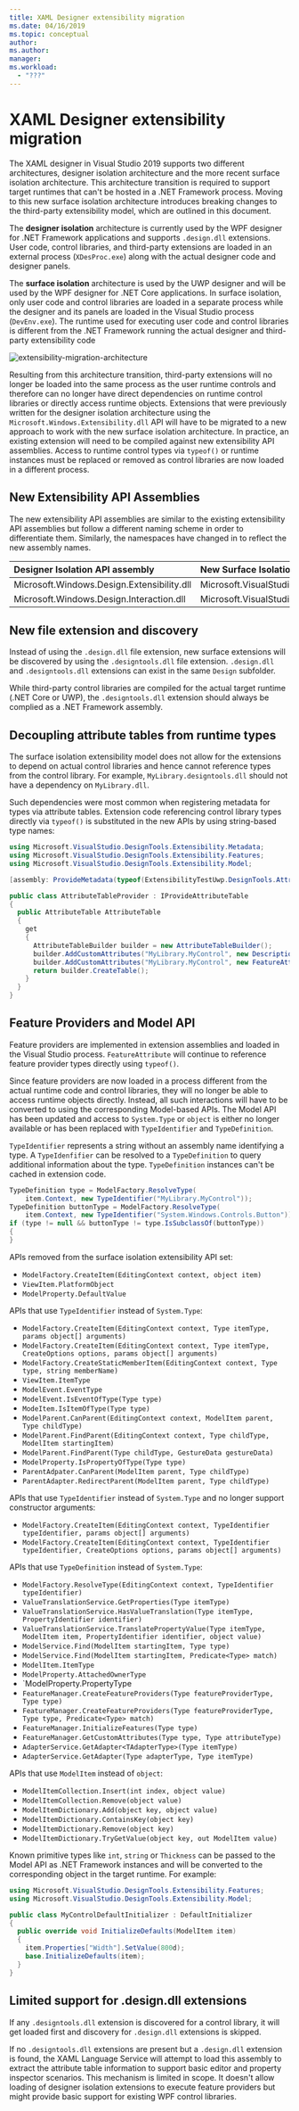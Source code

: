 ```yaml
---
title: XAML Designer extensibility migration
ms.date: 04/16/2019
ms.topic: conceptual
author: 
ms.author: 
manager: 
ms.workload:
  - "???"
---
```


# XAML Designer extensibility migration

The XAML designer in Visual Studio 2019 supports two different architectures, designer isolation architecture and the more recent surface isolation architecture. This architecture transition is required to support target runtimes that can't be hosted in a .NET Framework process. Moving to this new surface isolation architecture introduces breaking changes to the third-party extensibility model, which are outlined in this document.

The **designer isolation** architecture is currently used by the WPF designer for .NET Framework applications and supports `.design.dll` extensions. User code, control libraries, and third-party extensions are loaded in an external process (`XDesProc.exe`) along with the actual designer code and designer panels.

The **surface isolation** architecture is used by the UWP designer and will be used by the WPF designer for .NET Core applications. In surface isolation, only user code and control libraries are loaded in a separate process while the designer and its panels are loaded in the Visual Studio process (`DevEnv.exe`). The runtime used for executing user code and control libraries is different from the .NET Framework running the actual designer and third-party extensibility code

![extensibility-migration-architecture](media/xaml-designer-extensibility-migration-architecture.png)

Resulting from this architecture transition, third-party extensions will no longer be loaded into the same process as the user runtime controls and therefore can no longer have direct dependencies on runtime control libraries or directly access runtime objects. Extensions that were previously written for the designer isolation architecture using the `Microsoft.Windows.Extensibility.dll` API will have to be migrated to a new approach to work with the new surface isolation architecture. In practice, an existing extension will need to be compiled against new extensibility API assemblies. Access to runtime control types via `typeof()` or runtime instances must be replaced or removed as control libraries are now loaded in a different process.

## New Extensibility API Assemblies

The new extensibility API assemblies are similar to the existing extensibility API assemblies but follow a different naming scheme in order to differentiate them. Similarly, the namespaces have changed in to reflect the new assembly names.

| Designer Isolation API assembly            | New Surface Isolation API assembly                   |
|:------------------------------------------ |:---------------------------------------------------- |
| Microsoft.Windows.Design.Extensibility.dll | Microsoft.VisualStudio.DesignTools.Extensibility.dll |
| Microsoft.Windows.Design.Interaction.dll   | Microsoft.VisualStudio.DesignTools.Interaction.dll   |

## New file extension and discovery

Instead of using the `.design.dll` file extension, new surface extensions will be discovered by using the `.designtools.dll` file extension. `.design.dll` and `.designtools.dll` extensions can exist in the same `Design` subfolder.

While third-party control libraries are compiled for the actual target runtime (.NET Core or UWP), the `.designtools.dll` extension should always be complied as a .NET Framework assembly.

## Decoupling attribute tables from runtime types

The surface isolation extensibility model does not allow for the extensions to depend on actual control libraries and hence cannot reference types from the control library. For example, `MyLibrary.designtools.dll` should not have a dependency on `MyLibrary.dll`.

Such dependencies were most common when registering metadata for types via attribute tables. Extension code referencing control library types directly via `typeof()` is substituted in the new APIs by using string-based type names:

```csharp
using Microsoft.VisualStudio.DesignTools.Extensibility.Metadata;
using Microsoft.VisualStudio.DesignTools.Extensibility.Features;
using Microsoft.VisualStudio.DesignTools.Extensibility.Model;

[assembly: ProvideMetadata(typeof(ExtensibilityTestUwp.DesignTools.AttributeTableProvider))]

public class AttributeTableProvider : IProvideAttributeTable
{
  public AttributeTable AttributeTable
  {
    get
    {
      AttributeTableBuilder builder = new AttributeTableBuilder();
      builder.AddCustomAttributes("MyLibrary.MyControl", new DescriptionAttribute(Strings.Description);
      builder.AddCustomAttributes("MyLibrary.MyControl", new FeatureAttribute(typeof(MyControlDefaultInitializer));
      return builder.CreateTable();
    }
  }
}
```

## Feature Providers and Model API

Feature providers are implemented in extension assemblies and loaded in the Visual Studio process. `FeatureAttribute` will continue to reference feature provider types directly using `typeof()`.

Since feature providers are now loaded in a process different from the actual runtime code and control libraries, they will no longer be able to access runtime objects directly. Instead, all such interactions will have to be converted to using the corresponding Model-based APIs. The Model API has been updated and access to `System.Type` or `object` is either no longer available or has been replaced with `TypeIdentifier` and `TypeDefinition`. 

`TypeIdentifier` represents a string without an assembly name identifying a type. A `TypeIdenfifier` can be resolved to a `TypeDefinition` to query additional information about the type. `TypeDefinition` instances can't be cached in extension code.

```csharp
TypeDefinition type = ModelFactory.ResolveType(
    item.Context, new TypeIdentifier("MyLibrary.MyControl"));
TypeDefinition buttonType = ModelFactory.ResolveType(
    item.Context, new TypeIdentifier("System.Windows.Controls.Button"));
if (type != null && buttonType != type.IsSubclassOf(buttonType))
{
}
```

APIs removed from the surface isolation extensibility API set:

* `ModelFactory.CreateItem(EditingContext context, object item)`
* `ViewItem.PlatformObject`
* `ModelProperty.DefaultValue`

APIs that use `TypeIdentifier` instead of `System.Type`:

* `ModelFactory.CreateItem(EditingContext context, Type itemType, params object[] arguments)`
* `ModelFactory.CreateItem(EditingContext context, Type itemType, CreateOptions options, params object[] arguments)`
* `ModelFactory.CreateStaticMemberItem(EditingContext context, Type type, string memberName)`
* `ViewItem.ItemType`
* `ModelEvent.EventType`
* `ModelEvent.IsEventOfType(Type type)`
* `ModeItem.IsItemOfType(Type type)`
* `ModelParent.CanParent(EditingContext context, ModelItem parent, Type childType)`
* `ModelParent.FindParent(EditingContext context, Type childType, ModelItem startingItem)`
* `ModelParent.FindParent(Type childType, GestureData gestureData)`
* `ModelProperty.IsPropertyOfType(Type type)`
* `ParentAdpater.CanParent(ModelItem parent, Type childType)`
* `ParentAdapter.RedirectParent(ModelItem parent, Type childType)`

APIs that use `TypeIdentifier` instead of `System.Type` and no longer support constructor arguments:

* `ModelFactory.CreateItem(EditingContext context, TypeIdentifier typeIdentifier, params object[] arguments)`
* `ModelFactory.CreateItem(EditingContext context, TypeIdentifier typeIdentifier, CreateOptions options, params object[] arguments)`

APIs that use `TypeDefinition` instead of `System.Type`:

* `ModelFactory.ResolveType(EditingContext context, TypeIdentifier typeIdentifier)`
* `ValueTranslationService.GetProperties(Type itemType)`
* `ValueTranslationService.HasValueTranslation(Type itemType, PropertyIdentifier identifier)`
* `ValueTranslationService.TranslatePropertyValue(Type itemType, ModelItem item, PropertyIdentifier identifier, object value)`
* `ModelService.Find(ModelItem startingItem, Type type)`
* `ModelService.Find(ModelItem startingItem, Predicate<Type> match)`
* `ModelItem.ItemType`
* `ModelProperty.AttachedOwnerType`
* `ModelProperty.PropertyType
* `FeatureManager.CreateFeatureProviders(Type featureProviderType, Type type)`
* `FeatureManager.CreateFeatureProviders(Type featureProviderType, Type type, Predicate<Type> match)`
* `FeatureManager.InitializeFeatures(Type type)`
* `FeatureManager.GetCustomAttributes(Type type, Type attributeType)`
* `AdapterService.GetAdapter<TAdapterType>(Type itemType)`
* `AdapterService.GetAdapter(Type adapterType, Type itemType)`

APIs that use `ModelItem` instead of `object`:

* `ModelItemCollection.Insert(int index, object value)`
* `ModelItemCollection.Remove(object value)`
* `ModelItemDictionary.Add(object key, object value)`
* `ModelItemDictionary.ContainsKey(object key)`
* `ModelItemDictionary.Remove(object key)`
* `ModelItemDictionary.TryGetValue(object key, out ModelItem value)`

Known primitive types like `int`, `string` or `Thickness` can be passed to the Model API as .NET Framework instances and will be converted to the corresponding object in the target runtime. For example:

```csharp
using Microsoft.VisualStudio.DesignTools.Extensibility.Features;
using Microsoft.VisualStudio.DesignTools.Extensibility.Model;

public class MyControlDefaultInitializer : DefaultInitializer
{
  public override void InitializeDefaults(ModelItem item)
  { 
    item.Properties["Width"].SetValue(800d);
    base.InitializeDefaults(item);
  }
}
```

## Limited support for .design.dll extensions

If any `.designtools.dll` extension is discovered for a control library, it will get loaded first and discovery for `.design.dll` extensions is skipped.

If no `.designtools.dll` extensions are present but a `.design.dll` extension is found, the XAML Language Service will attempt to load this assembly to extract the attribute table information to support basic editor and property inspector scenarios. This mechanism is limited in scope. It doesn't allow loading of designer isolation extensions to execute feature providers but might provide basic support for existing WPF control libraries.
